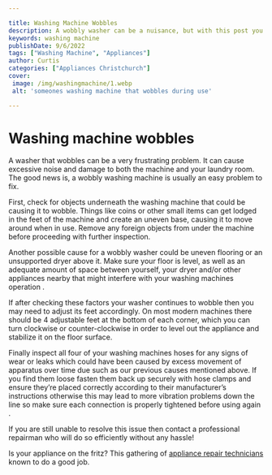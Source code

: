```yaml
---

title: Washing Machine Wobbles
description: A wobbly washer can be a nuisance, but with this post you can learn how to fix it easily - read on to find out how!
keywords: washing machine
publishDate: 9/6/2022
tags: ["Washing Machine", "Appliances"]
author: Curtis
categories: ["Appliances Christchurch"]
cover: 
 image: /img/washingmachine/1.webp
 alt: 'someones washing machine that wobbles during use'

---
```


# Washing machine wobbles

A washer that wobbles can be a very frustrating problem. It can cause excessive noise and damage to both the machine and your laundry room. The good news is, a wobbly washing machine is usually an easy problem to fix.

First, check for objects underneath the washing machine that could be causing it to wobble. Things like coins or other small items can get lodged in the feet of the machine and create an uneven base, causing it to move around when in use. Remove any foreign objects from under the machine before proceeding with further inspection.

Another possible cause for a wobbly washer could be uneven flooring or an unsupported dryer above it. Make sure your floor is level, as well as an adequate amount of space between yourself, your dryer and/or other appliances nearby that might interfere with your washing machines operation .
 
If after checking these factors your washer continues to wobble then you may need to adjust its feet accordingly. On most modern machines there should be 4 adjustable feet at the bottom of each corner, which you can turn clockwise or counter-clockwise in order to level out the appliance and stabilize it on the floor surface. 

Finally inspect all four of your washing machines hoses for any signs of wear or leaks which could have been caused by excess movement of apparatus over time due such as our previous causes mentioned above. If you find them loose fasten them back up securely with hose clamps and ensure they’re placed correctly according to their manufacturer’s instructions otherwise this may lead to more vibration problems down the line so make sure each connection is properly tightened before using again . 

If you are still unable to resolve this issue then contact a professional repairman who will do so efficiently without any hassle!

Is your appliance on the fritz? This gathering of <a href="/pages/appliance-repair-technicians/">appliance repair technicians</a> known to do a good job.
